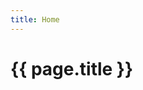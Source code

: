 ```yaml
---
title: Home
---
```


# {{ page.title }}

<script>
  if (window.netlifyIdentity) {
	window.netlifyIdentity.on("init", user => {
	  if (!user) {
		window.netlifyIdentity.on("login", () => {
		  document.location.href = "/admin/";
		});
	  }
	});
  }
</script>